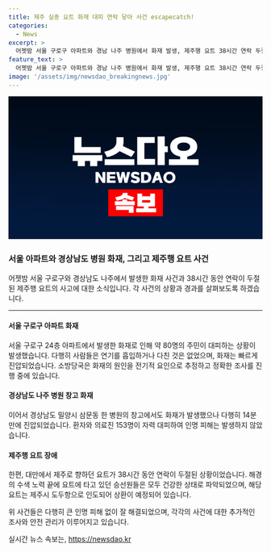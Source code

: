 ```yaml
---
title: 제주 실종 요트 화재 대피 연락 닿아 사건 escapecatch!
categories:
  - News
excerpt: >
  어젯밤 서울 구로구 아파트와 경남 나주 병원에서 화재 발생, 제주행 요트 38시간 연락 두절 후 정상 확인. 아파트 화재로 80명 대피, 경찰은 전기적 요인으로 화재 발생 추정. 병원 화재로 153명 자력 대피, 인명 피해 없어. 연락 두절된 요트, 해경 수색 결과 승선원 건강 상태 확인되고 경비함정에 인도될 예정. (150자)
feature_text: >
  어젯밤 서울 구로구 아파트와 경남 나주 병원에서 화재 발생, 제주행 요트 38시간 연락 두절 후 정상 확인. 아파트 화재로 80명 대피, 경찰은 전기적 요인으로 화재 발생 추정. 병원 화재로 153명 자력 대피, 인명 피해 없어. 연락 두절된 요트, 해경 수색 결과 승선원 건강 상태 확인되고 경비함정에 인도될 예정. (150자)
image: '/assets/img/newsdao_breakingnews.jpg'
---
```


<p><img src="/assets/img/newsdao_breakingnews.jpg" alt="bookingtag 속보" /></p>

<h3>서울 아파트와 경상남도 병원 화재, 그리고 제주행 요트 사건</h3>

<p>어젯밤 서울 구로구와 경상남도 나주에서 발생한 화재 사건과 38시간 동안 연락이 두절된 제주행 요트의 사고에 대한 소식입니다. 각 사건의 상황과 경과를 살펴보도록 하겠습니다.</p>

<hr />

<h4>서울 구로구 아파트 화재</h4>

<p>서울 구로구 24층 아파트에서 발생한 화재로 인해 약 80명의 주민이 대피하는 상황이 발생했습니다. 다행히 사람들은 연기를 흡입하거나 다친 것은 없었으며, 화재는 빠르게 진압되었습니다. 소방당국은 화재의 원인을 전기적 요인으로 추정하고 정확한 조사를 진행 중에 있습니다.</p>

<h4>경상남도 나주 병원 창고 화재</h4>

<p>이어서 경상남도 밀양시 삼문동 한 병원의 창고에서도 화재가 발생했으나 다행히 14분 만에 진압되었습니다. 환자와 의료진 153명이 자력 대피하여 인명 피해는 발생하지 않았습니다.</p>

<h4>제주행 요트 장애</h4>

<p>한편, 대만에서 제주로 향하던 요트가 38시간 동안 연락이 두절된 상황이었습니다. 해경의 수색 노력 끝에 요트에 타고 있던 승선원들은 모두 건강한 상태로 파악되었으며, 해당 요트는 제주시 도두항으로 인도되어 상환이 예정되어 있습니다.</p>

<p>위 사건들은 다행히 큰 인명 피해 없이 잘 해결되었으며, 각각의 사건에 대한 추가적인 조사와 안전 관리가 이루어지고 있습니다.</p>
실시간 뉴스 속보는, <a href="https://newsdao.kr" rel="dofollow">https://newsdao.kr</a>


